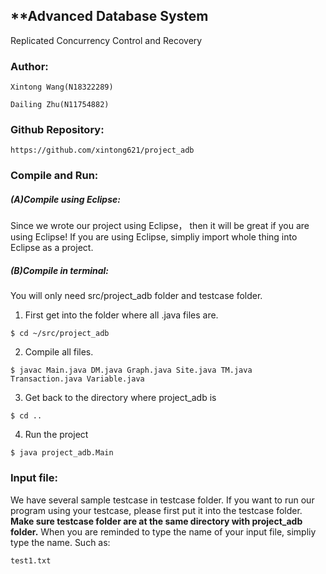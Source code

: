 ## **Advanced Database System

Replicated Concurrency Control and Recovery

### **Author:**

    Xintong Wang(N18322289)
  
    Dailing Zhu(N11754882)
  


### **Github Repository:** 
    https://github.com/xintong621/project_adb




### **Compile and Run:**

##### (A)Compile using Eclipse:

Since we wrote our project using Eclipse， then it will be great if you are using Eclipse!
If you are using Eclipse, simpliy import whole thing into Eclipse as a project.

##### (B)Compile in terminal:
You will only need src/project_adb folder and testcase folder.

1. First get into the folder where all .java files are.
```
$ cd ~/src/project_adb
```
2. Compile all files.
```
$ javac Main.java DM.java Graph.java Site.java TM.java Transaction.java Variable.java
```
3. Get back to the directory where project_adb is
```
$ cd ..
```
4. Run the project
```
$ java project_adb.Main
```


### **Input file:**

We have several sample testcase in testcase folder. If you want to run our program using your testcase, please first put it into the testcase folder. **Make sure testcase folder are at the same directory with project_adb folder.**
When you are reminded to type the name of your input file, simpliy type the name. Such as:
```
test1.txt
```


